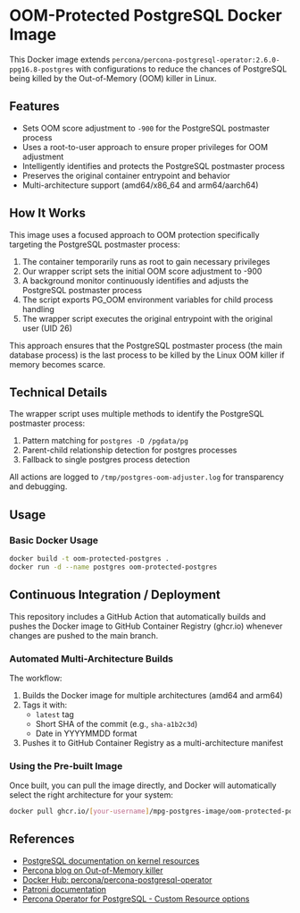 # OOM-Protected PostgreSQL Docker Image

This Docker image extends `percona/percona-postgresql-operator:2.6.0-ppg16.8-postgres` with configurations to reduce the chances of PostgreSQL being killed by the Out-of-Memory (OOM) killer in Linux.

## Features

- Sets OOM score adjustment to `-900` for the PostgreSQL postmaster process
- Uses a root-to-user approach to ensure proper privileges for OOM adjustment
- Intelligently identifies and protects the PostgreSQL postmaster process
- Preserves the original container entrypoint and behavior
- Multi-architecture support (amd64/x86_64 and arm64/aarch64)

## How It Works

This image uses a focused approach to OOM protection specifically targeting the PostgreSQL postmaster process:

1. The container temporarily runs as root to gain necessary privileges
2. Our wrapper script sets the initial OOM score adjustment to -900
3. A background monitor continuously identifies and adjusts the PostgreSQL postmaster process
4. The script exports PG_OOM environment variables for child process handling
5. The wrapper script executes the original entrypoint with the original user (UID 26)

This approach ensures that the PostgreSQL postmaster process (the main database process) is the last process to be killed by the Linux OOM killer if memory becomes scarce.

## Technical Details

The wrapper script uses multiple methods to identify the PostgreSQL postmaster process:

1. Pattern matching for `postgres -D /pgdata/pg`
2. Parent-child relationship detection for postgres processes
3. Fallback to single postgres process detection

All actions are logged to `/tmp/postgres-oom-adjuster.log` for transparency and debugging.

## Usage

### Basic Docker Usage

```bash
docker build -t oom-protected-postgres .
docker run -d --name postgres oom-protected-postgres
```

## Continuous Integration / Deployment

This repository includes a GitHub Action that automatically builds and pushes the Docker image to GitHub Container Registry (ghcr.io) whenever changes are pushed to the main branch.

### Automated Multi-Architecture Builds

The workflow:
1. Builds the Docker image for multiple architectures (amd64 and arm64)
2. Tags it with:
   - `latest` tag
   - Short SHA of the commit (e.g., `sha-a1b2c3d`)
   - Date in YYYYMMDD format
3. Pushes it to GitHub Container Registry as a multi-architecture manifest

### Using the Pre-built Image

Once built, you can pull the image directly, and Docker will automatically select the right architecture for your system:

```bash
docker pull ghcr.io/[your-username]/mpg-postgres-image/oom-protected-postgres:latest
```

## References

- [PostgreSQL documentation on kernel resources](https://www.postgresql.org/docs/current/kernel-resources.html)
- [Percona blog on Out-of-Memory killer](https://www.percona.com/blog/out-of-memory-killer-or-savior/)
- [Docker Hub: percona/percona-postgresql-operator](https://hub.docker.com/r/percona/percona-postgresql-operator)
- [Patroni documentation](https://patroni.readthedocs.io/)
- [Percona Operator for PostgreSQL - Custom Resource options](https://docs.percona.com/percona-operator-for-postgresql/2.0/operator.html?h=custom+resource#patronidynamicconfiguration)
